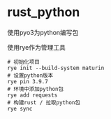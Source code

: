 # rust_python
使用pyo3为python编写包

使用rye作为管理工具
```shell
# 初始化项目
rye init --build-system maturin
# 设置python版本
rye pin 3.9.7
# 环境中添加python包
rye add requests
# 构建rust / 拉取python包
rye sync 

```